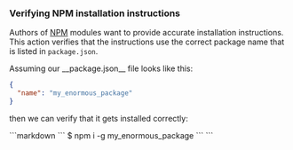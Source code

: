 ### Verifying NPM installation instructions

Authors of [NPM](https://www.npmjs.com) modules
want to provide accurate installation instructions.
This action verifies that the instructions use the correct package name
that is listed in `package.json`.

<a class="tutorialRunner_createFile">
Assuming our __package.json__ file looks like this:

```json
{
  "name": "my_enormous_package"
}
```
</a>

then we can verify that it gets installed correctly:

<a class="tutorialRunner_runMarkdownInTutrun">
```markdown
<a class="tutorialRunner_verifyNpmInstall">
`​``
$ npm i -g my_enormous_package
`​``
</a>
```
</a>
